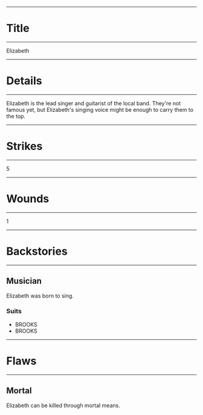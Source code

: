 ------------------------------
# Title
------------------------------
Elizabeth

------------------------------
# Details
------------------------------
Elizabeth is the lead singer and guitarist of the local band. They're not famous yet, but Elizabeth's singing voice might be enough to carry them to the top.

------------------------------
# Strikes
------------------------------
5

------------------------------
# Wounds
------------------------------
1

------------------------------
# Backstories
------------------------------
## Musician
Elizabeth was born to sing.

### Suits
- BROOKS
- BROOKS

------------------------------
# Flaws
------------------------------
## Mortal
Elizabeth can be killed through mortal means.
